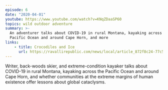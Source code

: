 ```yaml
---
episode: 6
date: "2020-04-01"
youtube: https://www.youtube.com/watch?v=KNqZDaaSP60
topics: wild outdoor adventure
summary: >-
  An adventurer talks about COVID-19 in rural Montana, kayaking across the
  Pacific Ocean and around Cape Horn, and more
links:
    - title: Crocodiles and Ice
      url: https://ravallirepublic.com/news/local/article_872f8c24-77c5-11e6-8b40-f3384dc7726b.html
---
```


Writer, back-woods skier, and extreme-condition kayaker talks about COVID-19 in
rural Montana, kayaking across the Pacific Ocean and around Cape Horn, and
whether communities at the extreme margins of human existence offer lessons
about global cataclysms.
